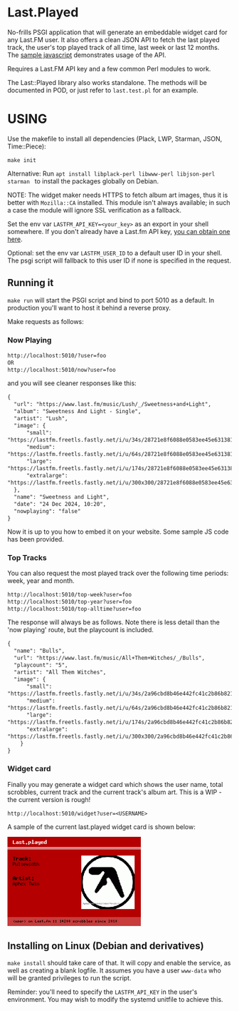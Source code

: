 Last.Played
============
No-frills PSGI application that will generate an embeddable widget card for any Last.FM user. It also offers a clean JSON API to fetch the last played track, the user's top played track of all time, last week or last 12 months. The [sample javascript](samples/fetch.js) demonstrates usage of the API.

Requires a Last.FM API key and a few common Perl modules to work.

The Last::Played library also works standalone. The methods will be documented in POD, or just refer to `last.test.pl` for an example.

# USING
Use the makefile to install all dependencies (Plack, LWP, Starman, JSON, Time::Piece):

```
make init
```

Alternative: Run `apt install libplack-perl libwww-perl libjson-perl starman ` to install the packages globally on Debian.

NOTE: The widget maker needs HTTPS to fetch album art images, thus it is better with `Mozilla::CA` installed. This module isn't always available; in such a case the module will ignore SSL verification as a fallback.

Set the env var `LASTFM_API_KEY=<your_key>` as an export in your shell somewhere. If you don't already have a Last.fm API key, [you can obtain one here](https://www.last.fm/api/account/create).

Optional: set the env var `LASTFM_USER_ID` to a default user ID in your shell. The psgi script will fallback to this user ID if none is specified in the request.

## Running it
`make run` will start the PSGI script and bind to port 5010 as a default. In production you'll want to host it behind a reverse proxy.

Make requests as follows:

### Now Playing

```
http://localhost:5010/?user=foo
OR
http://localhost:5010/now?user=foo
```

and you will see cleaner responses like this:

```
{
  "url": "https://www.last.fm/music/Lush/_/Sweetness+and+Light",
  "album": "Sweetness And Light - Single",
  "artist": "Lush",
  "image": {
      "small": "https://lastfm.freetls.fastly.net/i/u/34s/28721e8f6088e0583ee45e6313816f7c.jpg",
      "medium": "https://lastfm.freetls.fastly.net/i/u/64s/28721e8f6088e0583ee45e6313816f7c.jpg"
      "large": "https://lastfm.freetls.fastly.net/i/u/174s/28721e8f6088e0583ee45e6313816f7c.jpg",
      "extralarge": "https://lastfm.freetls.fastly.net/i/u/300x300/28721e8f6088e0583ee45e6313816f7c.jpg"
  },
  "name": "Sweetness and Light",
  "date": "24 Dec 2024, 10:20",
  "nowplaying": "false"
}
```

Now it is up to you how to embed it on your website. Some sample JS code has been provided.

### Top Tracks 
You can also request the most played track over the following time periods: week, year and month.

```
http://localhost:5010/top-week?user=foo
http://localhost:5010/top-year?user=foo
http://localhost:5010/top-alltime?user=foo
```

The response will always be as follows. Note there is less detail than the 'now playing' route, but the playcount is included.

```
{
  "name": "Bulls",
  "url": "https://www.last.fm/music/All+Them+Witches/_/Bulls",
  "playcount": "5",
  "artist": "All Them Witches",
  "image": {
      "small": "https://lastfm.freetls.fastly.net/i/u/34s/2a96cbd8b46e442fc41c2b86b821562f.png"
      "medium": "https://lastfm.freetls.fastly.net/i/u/64s/2a96cbd8b46e442fc41c2b86b821562f.png"
      "large": "https://lastfm.freetls.fastly.net/i/u/174s/2a96cbd8b46e442fc41c2b86b821562f.png",
      "extralarge": "https://lastfm.freetls.fastly.net/i/u/300x300/2a96cbd8b46e442fc41c2b86b821562f.png"
    }
}

```

### Widget card
Finally you may generate a widget card which shows the user name, total scrobbles, current track and the current track's album art. This is a WIP - the current version is rough!


```
http://localhost:5010/widget?user=<USERNAME>
```

A sample of the current last.played widget card is shown below:

![LP Sample](misc/lp_sample.png)

## Installing on Linux (Debian and derivatives)
`make install` should take care of that. It will copy and enable the service, as well as creating a blank logfile. It assumes you have a user `www-data` who will be granted privileges to run the script.

Reminder: you'll need to specify the `LASTFM_API_KEY` in the user's environment. You may wish to modify the systemd unitfile to achieve this.
